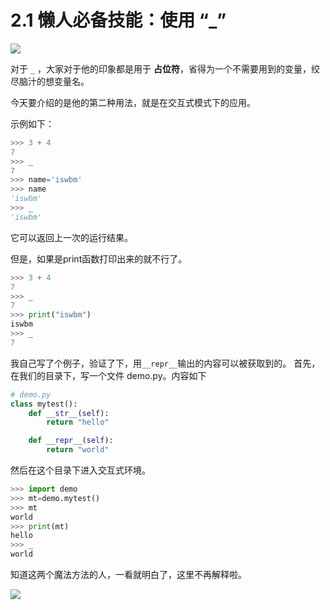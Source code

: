# 2.1 懒人必备技能：使用 “_”
![](https://image.iswbm.com/20200804124133.png)

对于 `_` ，大家对于他的印象都是用于 **占位符**，省得为一个不需要用到的变量，绞尽脑汁的想变量名。

今天要介绍的是他的第二种用法，就是在交互式模式下的应用。

示例如下：

```python
>>> 3 + 4
7
>>> _
7
>>> name='iswbm'
>>> name
'iswbm'
>>> _
'iswbm'
```

它可以返回上一次的运行结果。

但是，如果是print函数打印出来的就不行了。

```python
>>> 3 + 4
7
>>> _
7
>>> print("iswbm")
iswbm
>>> _
7
```

我自己写了个例子，验证了下，用`__repr__`输出的内容可以被获取到的。
首先，在我们的目录下，写一个文件 demo.py。内容如下

```python
# demo.py
class mytest():
    def __str__(self):
        return "hello"

    def __repr__(self):
        return "world"
```

然后在这个目录下进入交互式环境。

```python
>>> import demo
>>> mt=demo.mytest()
>>> mt
world
>>> print(mt)
hello
>>> _
world
```

知道这两个魔法方法的人，一看就明白了，这里不再解释啦。

![](https://image.iswbm.com/20200607174235.png)

